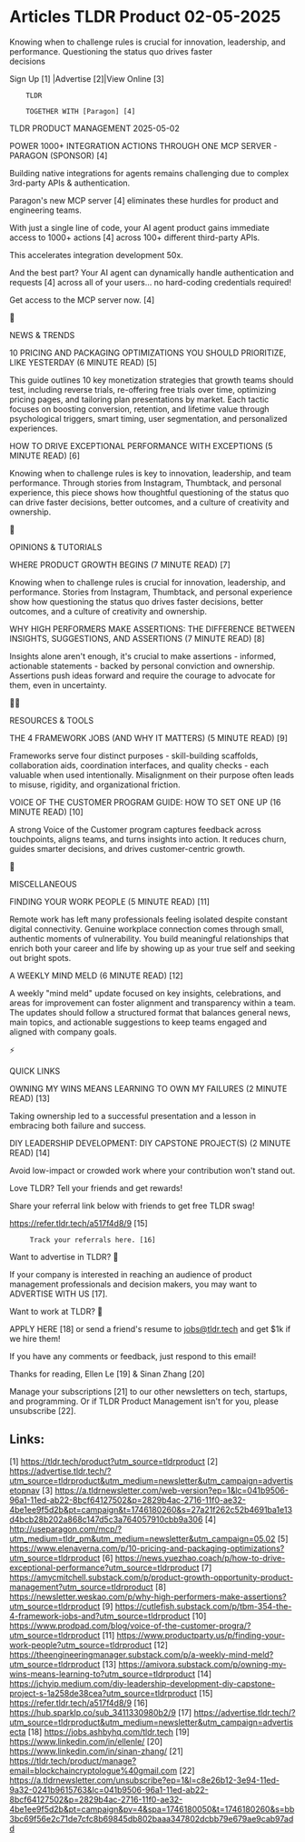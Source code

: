 # Articles TLDR Product 02-05-2025

Knowing when to challenge rules is crucial for innovation, leadership,
and performance. Questioning the status quo drives faster
decisions ‌ ‌ ‌ ‌ ‌ ‌ ‌ ‌ ‌ ‌ ‌ ‌ ‌ ‌ ‌ ‌ ‌ ‌ ‌ ‌ ‌ ‌ ‌ ‌ ‌ ‌  ‌ ‌ ‌ ‌ ‌ ‌ ‌ ‌ ‌ ‌ ‌ ‌ ‌ ‌ ‌ ‌ ‌ ‌ ‌ ‌ ‌ ‌ ‌ ‌ ‌ ‌ 


 Sign Up [1] |Advertise [2]|View Online [3] 

		TLDR 

		TOGETHER WITH [Paragon] [4]

TLDR PRODUCT MANAGEMENT 2025-05-02

 POWER 1000+ INTEGRATION ACTIONS THROUGH ONE MCP SERVER - PARAGON
(SPONSOR) [4] 

 Building native integrations for agents remains challenging due to
complex 3rd-party APIs & authentication.

Paragon's new MCP server [4] eliminates these hurdles for product and
engineering teams.

With just a single line of code, your AI agent product gains immediate
access to 1000+ actions [4] across 100+ different third-party APIs.

This accelerates integration development 50x.

And the best part? Your AI agent can dynamically handle authentication
and requests [4] across all of your users… no hard-coding
credentials required!

Get access to the MCP server now. [4]

📱 

NEWS & TRENDS

 10 PRICING AND PACKAGING OPTIMIZATIONS YOU SHOULD PRIORITIZE, LIKE
YESTERDAY (6 MINUTE READ) [5] 

 This guide outlines 10 key monetization strategies that growth teams
should test, including reverse trials, re-offering free trials over
time, optimizing pricing pages, and tailoring plan presentations by
market. Each tactic focuses on boosting conversion, retention, and
lifetime value through psychological triggers, smart timing, user
segmentation, and personalized experiences. 

 HOW TO DRIVE EXCEPTIONAL PERFORMANCE WITH EXCEPTIONS (5 MINUTE READ)
[6] 

 Knowing when to challenge rules is key to innovation, leadership, and
team performance. Through stories from Instagram, Thumbtack, and
personal experience, this piece shows how thoughtful questioning of
the status quo can drive faster decisions, better outcomes, and a
culture of creativity and ownership. 

🚀 

OPINIONS & TUTORIALS

 WHERE PRODUCT GROWTH BEGINS (7 MINUTE READ) [7] 

 Knowing when to challenge rules is crucial for innovation,
leadership, and performance. Stories from Instagram, Thumbtack, and
personal experience show how questioning the status quo drives faster
decisions, better outcomes, and a culture of creativity and ownership.


 WHY HIGH PERFORMERS MAKE ASSERTIONS: THE DIFFERENCE BETWEEN INSIGHTS,
SUGGESTIONS, AND ASSERTIONS (7 MINUTE READ) [8] 

 Insights alone aren't enough, it's crucial to make assertions -
informed, actionable statements - backed by personal conviction and
ownership. Assertions push ideas forward and require the courage to
advocate for them, even in uncertainty. 

🧑‍💻 

RESOURCES & TOOLS

 THE 4 FRAMEWORK JOBS (AND WHY IT MATTERS) (5 MINUTE READ) [9] 

 Frameworks serve four distinct purposes - skill-building scaffolds,
collaboration aids, coordination interfaces, and quality checks - each
valuable when used intentionally. Misalignment on their purpose often
leads to misuse, rigidity, and organizational friction. 

 VOICE OF THE CUSTOMER PROGRAM GUIDE: HOW TO SET ONE UP (16 MINUTE
READ) [10] 

 A strong Voice of the Customer program captures feedback across
touchpoints, aligns teams, and turns insights into action. It reduces
churn, guides smarter decisions, and drives customer-centric growth. 

🎁 

MISCELLANEOUS

 FINDING YOUR WORK PEOPLE (5 MINUTE READ) [11] 

 Remote work has left many professionals feeling isolated despite
constant digital connectivity. Genuine workplace connection comes
through small, authentic moments of vulnerability. You build
meaningful relationships that enrich both your career and life by
showing up as your true self and seeking out bright spots. 

 A WEEKLY MIND MELD (6 MINUTE READ) [12] 

 A weekly "mind meld" update focused on key insights, celebrations,
and areas for improvement can foster alignment and transparency within
a team. The updates should follow a structured format that balances
general news, main topics, and actionable suggestions to keep teams
engaged and aligned with company goals. 

⚡ 

QUICK LINKS

 OWNING MY WINS MEANS LEARNING TO OWN MY FAILURES (2 MINUTE READ) [13]


 Taking ownership led to a successful presentation and a lesson in
embracing both failure and success. 

 DIY LEADERSHIP DEVELOPMENT: DIY CAPSTONE PROJECT(S) (2 MINUTE READ)
[14] 

 Avoid low-impact or crowded work where your contribution won't stand
out. 

Love TLDR? Tell your friends and get rewards!

 Share your referral link below with friends to get free TLDR swag! 

 https://refer.tldr.tech/a517f4d8/9 [15] 

		 Track your referrals here. [16] 

Want to advertise in TLDR? 📰

 If your company is interested in reaching an audience of product
management professionals and decision makers, you may want to
ADVERTISE WITH US [17]. 

Want to work at TLDR? 💼

 APPLY HERE [18] or send a friend's resume to jobs@tldr.tech and get
$1k if we hire them! 

 If you have any comments or feedback, just respond to this email! 

Thanks for reading, 
Ellen Le [19] & Sinan Zhang [20] 

 Manage your subscriptions [21] to our other newsletters on tech,
startups, and programming. Or if TLDR Product Management isn't for
you, please unsubscribe [22]. 

 

Links:
------
[1] https://tldr.tech/product?utm_source=tldrproduct
[2] https://advertise.tldr.tech/?utm_source=tldrproduct&utm_medium=newsletter&utm_campaign=advertisetopnav
[3] https://a.tldrnewsletter.com/web-version?ep=1&lc=041b9506-96a1-11ed-ab22-8bcf64127502&p=2829b4ac-2716-11f0-ae32-4be1ee9f5d2b&pt=campaign&t=1746180260&s=27a21f262c52b4691ba1e13d4bcb28b202a868c147d5c3a764057910cbb9a306
[4] http://useparagon.com/mcp/?utm_medium=tldr_pm&utm_medium=newsletter&utm_campaign=05.02
[5] https://www.elenaverna.com/p/10-pricing-and-packaging-optimizations?utm_source=tldrproduct
[6] https://news.yuezhao.coach/p/how-to-drive-exceptional-performance?utm_source=tldrproduct
[7] https://amycmitchell.substack.com/p/product-growth-opportunity-product-management?utm_source=tldrproduct
[8] https://newsletter.weskao.com/p/why-high-performers-make-assertions?utm_source=tldrproduct
[9] https://cutlefish.substack.com/p/tbm-354-the-4-framework-jobs-and?utm_source=tldrproduct
[10] https://www.prodpad.com/blog/voice-of-the-customer-progra/?utm_source=tldrproduct
[11] https://www.productparty.us/p/finding-your-work-people?utm_source=tldrproduct
[12] https://theengineeringmanager.substack.com/p/a-weekly-mind-meld?utm_source=tldrproduct
[13] https://amivora.substack.com/p/owning-my-wins-means-learning-to?utm_source=tldrproduct
[14] https://jchyip.medium.com/diy-leadership-development-diy-capstone-project-s-1a258de38cea?utm_source=tldrproduct
[15] https://refer.tldr.tech/a517f4d8/9
[16] https://hub.sparklp.co/sub_3411330980b2/9
[17] https://advertise.tldr.tech/?utm_source=tldrproduct&utm_medium=newsletter&utm_campaign=advertisecta
[18] https://jobs.ashbyhq.com/tldr.tech
[19] https://www.linkedin.com/in/ellenle/
[20] https://www.linkedin.com/in/sinan-zhang/
[21] https://tldr.tech/product/manage?email=blockchaincryptologue%40gmail.com
[22] https://a.tldrnewsletter.com/unsubscribe?ep=1&l=c8e26b12-3e94-11ed-9a32-0241b9615763&lc=041b9506-96a1-11ed-ab22-8bcf64127502&p=2829b4ac-2716-11f0-ae32-4be1ee9f5d2b&pt=campaign&pv=4&spa=1746180050&t=1746180260&s=bb3bc69f56e2c71de7cfc8b69845db802baaa347802dcbb79e679ae9cab97add